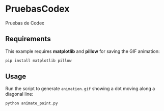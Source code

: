# PruebasCodex
Pruebas de Codex

## Requirements

This example requires **matplotlib** and **pillow** for saving the GIF
animation:

```bash
pip install matplotlib pillow
```

## Usage

Run the script to generate `animation.gif` showing a dot moving along a
diagonal line:

```bash
python animate_point.py
```

